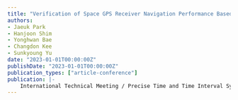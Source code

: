 ```yaml
---
title: "Verification of Space GPS Receiver Navigation Performance Based on Full-orbit Navigation Solutions of CubeSat"
authors:
- Jaeuk Park
- Hanjoon Shim
- Yonghwan Bae
- Changdon Kee
- Sunkyoung Yu
date: "2023-01-01T00:00:00Z"
publishDate: "2023-01-01T00:00:00Z"
publication_types: ["article-conference"]
publication: |-
    International Technical Meeting / Precise Time and Time Interval Systems and Application meeting (ITM/PTTI 2023)
---
```


